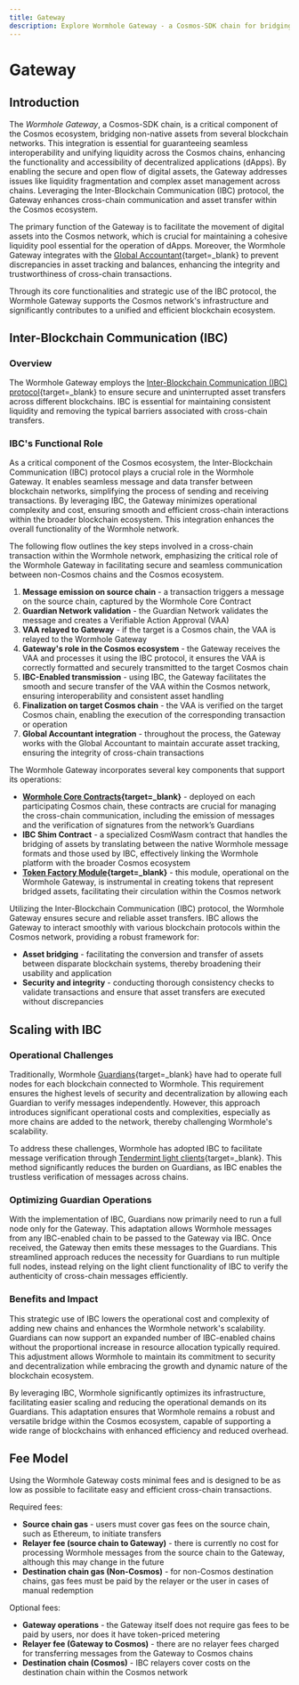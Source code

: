 ```yaml
---
title: Gateway
description: Explore Wormhole Gateway - a Cosmos-SDK chain for bridging assets into Cosmos, enhancing liquidity and cross-chain communication with IBC integration.
---
```


# Gateway 

## Introduction 

The _Wormhole Gateway_, a Cosmos-SDK chain, is a critical component of the Cosmos ecosystem, bridging non-native assets from several blockchain networks. This integration is essential for guaranteeing seamless interoperability and unifying liquidity across the Cosmos chains, enhancing the functionality and accessibility of decentralized applications (dApps). By enabling the secure and open flow of digital assets, the Gateway addresses issues like liquidity fragmentation and complex asset management across chains. Leveraging the Inter-Blockchain Communication (IBC) protocol, the Gateway enhances cross-chain communication and asset transfer within the Cosmos ecosystem.

The primary function of the Gateway is to facilitate the movement of digital assets into the Cosmos network, which is crucial for maintaining a cohesive liquidity pool essential for the operation of dApps. Moreover, the Wormhole Gateway integrates with the [Global Accountant](https://github.com/wormhole-foundation/wormhole/blob/main/whitepapers/0011_accountant.md){target=\_blank} to prevent discrepancies in asset tracking and balances, enhancing the integrity and trustworthiness of cross-chain transactions.

Through its core functionalities and strategic use of the IBC protocol, the Wormhole Gateway supports the Cosmos network's infrastructure and significantly contributes to a unified and efficient blockchain ecosystem.

## Inter-Blockchain Communication (IBC)

### Overview 

The Wormhole Gateway employs the [Inter-Blockchain Communication (IBC) protocol](https://tutorials.cosmos.network/academy/3-ibc/1-what-is-ibc.html){target=\_blank} to ensure secure and uninterrupted asset transfers across different blockchains. IBC is essential for maintaining consistent liquidity and removing the typical barriers associated with cross-chain transfers.

### IBC's Functional Role

As a critical component of the Cosmos ecosystem, the Inter-Blockchain Communication (IBC) protocol plays a crucial role in the Wormhole Gateway. It enables seamless message and data transfer between blockchain networks, simplifying the process of sending and receiving transactions. By leveraging IBC, the Gateway minimizes operational complexity and cost, ensuring smooth and efficient cross-chain interactions within the broader blockchain ecosystem. This integration enhances the overall functionality of the Wormhole network.

The following flow outlines the key steps involved in a cross-chain transaction within the Wormhole network, emphasizing the critical role of the Wormhole Gateway in facilitating secure and seamless communication between non-Cosmos chains and the Cosmos ecosystem.

1. **Message emission on source chain** - a transaction triggers a message on the source chain, captured by the Wormhole Core Contract
2. **Guardian Network validation** - the Guardian Network validates the message and creates a Verifiable Action Approval (VAA)
3. **VAA relayed to Gateway** - if the target is a Cosmos chain, the VAA is relayed to the Wormhole Gateway
4. **Gateway's role in the Cosmos ecosystem** - the Gateway receives the VAA and processes it using the IBC protocol, it ensures the VAA is correctly formatted and securely transmitted to the target Cosmos chain
5. **IBC-Enabled transmission** - using IBC, the Gateway facilitates the smooth and secure transfer of the VAA within the Cosmos network, ensuring interoperability and consistent asset handling
6. **Finalization on target Cosmos chain** - the VAA is verified on the target Cosmos chain, enabling the execution of the corresponding transaction or operation
7. **Global Accountant integration** - throughout the process, the Gateway works with the Global Accountant to maintain accurate asset tracking, ensuring the integrity of cross-chain transactions

<!-- add diagram here -->

The Wormhole Gateway incorporates several key components that support its operations:

- **[Wormhole Core Contracts](/learn/messaging/core-contracts/){target=\_blank}** - deployed on each participating Cosmos chain, these contracts are crucial for managing the cross-chain communication, including the emission of messages and the verification of signatures from the network’s Guardians
- **IBC Shim Contract** - a specialized CosmWasm contract that handles the bridging of assets by translating between the native Wormhole message formats and those used by IBC, effectively linking the Wormhole platform with the broader Cosmos ecosystem
- **[Token Factory Module](https://github.com/CosmosContracts/juno/tree/v14.1.1/x/tokenfactory){target=\_blank}** - this module, operational on the Wormhole Gateway, is instrumental in creating tokens that represent bridged assets, facilitating their circulation within the Cosmos network

Utilizing the Inter-Blockchain Communication (IBC) protocol, the Wormhole Gateway ensures secure and reliable asset transfers. IBC allows the Gateway to interact smoothly with various blockchain protocols within the Cosmos network, providing a robust framework for:

- **Asset bridging** - facilitating the conversion and transfer of assets between disparate blockchain systems, thereby broadening their usability and application
- **Security and integrity** - conducting thorough consistency checks to validate transactions and ensure that asset transfers are executed without discrepancies

## Scaling with IBC

### Operational Challenges

Traditionally, Wormhole [Guardians](/learn/infrastructure/guardians/){target=\_blank} have had to operate full nodes for each blockchain connected to Wormhole. This requirement ensures the highest levels of security and decentralization by allowing each Guardian to verify messages independently. However, this approach introduces significant operational costs and complexities, especially as more chains are added to the network, thereby challenging Wormhole's scalability.

To address these challenges, Wormhole has adopted IBC to facilitate message verification through [Tendermint light clients](https://docs.tendermint.com/v0.34/tendermint-core/light-client.html){target=\_blank}. This method significantly reduces the burden on Guardians, as IBC enables the trustless verification of messages across chains.

### Optimizing Guardian Operations

With the implementation of IBC, Guardians now primarily need to run a full node only for the Gateway. This adaptation allows Wormhole messages from any IBC-enabled chain to be passed to the Gateway via IBC. Once received, the Gateway then emits these messages to the Guardians. This streamlined approach reduces the necessity for Guardians to run multiple full nodes, instead relying on the light client functionality of IBC to verify the authenticity of cross-chain messages efficiently.

### Benefits and Impact

This strategic use of IBC lowers the operational cost and complexity of adding new chains and enhances the Wormhole network's scalability. Guardians can now support an expanded number of IBC-enabled chains without the proportional increase in resource allocation typically required. This adjustment allows Wormhole to maintain its commitment to security and decentralization while embracing the growth and dynamic nature of the blockchain ecosystem.

By leveraging IBC, Wormhole significantly optimizes its infrastructure, facilitating easier scaling and reducing the operational demands on its Guardians. This adaptation ensures that Wormhole remains a robust and versatile bridge within the Cosmos ecosystem, capable of supporting a wide range of blockchains with enhanced efficiency and reduced overhead.

## Fee Model

Using the Wormhole Gateway costs minimal fees and is designed to be as low as possible to facilitate easy and efficient cross-chain transactions.

Required fees: 

- **Source chain gas** - users must cover gas fees on the source chain, such as Ethereum, to initiate transfers
- **Relayer fee (source chain to Gateway)** - there is currently no cost for processing Wormhole messages from the source chain to the Gateway, although this may change in the future
- **Destination chain gas (Non-Cosmos)** - for non-Cosmos destination chains, gas fees must be paid by the relayer or the user in cases of manual redemption

Optional fees: 

- **Gateway operations** - the Gateway itself does not require gas fees to be paid by users, nor does it have token-priced metering
- **Relayer fee (Gateway to Cosmos)** - there are no relayer fees charged for transferring messages from the Gateway to Cosmos chains
- **Destination chain (Cosmos)** - IBC relayers cover costs on the destination chain within the Cosmos network



